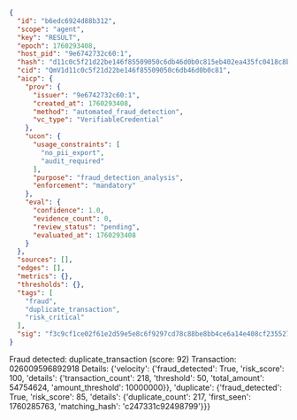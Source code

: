 ```json
{
  "id": "b6edc6924d88b312",
  "scope": "agent",
  "key": "RESULT",
  "epoch": 1760293408,
  "host_pid": "9e6742732c60:1",
  "hash": "d11c0c5f21d22be146f85509050c6db46d0b0c815eb402ea435fc0418c8bdec6",
  "cid": "QmV1d11c0c5f21d22be146f85509050c6db46d0b0c81",
  "aicp": {
    "prov": {
      "issuer": "9e6742732c60:1",
      "created_at": 1760293408,
      "method": "automated_fraud_detection",
      "vc_type": "VerifiableCredential"
    },
    "ucon": {
      "usage_constraints": [
        "no_pii_export",
        "audit_required"
      ],
      "purpose": "fraud_detection_analysis",
      "enforcement": "mandatory"
    },
    "eval": {
      "confidence": 1.0,
      "evidence_count": 0,
      "review_status": "pending",
      "evaluated_at": 1760293408
    }
  },
  "sources": [],
  "edges": [],
  "metrics": {},
  "thresholds": {},
  "tags": [
    "fraud",
    "duplicate_transaction",
    "risk_critical"
  ],
  "sig": "f3c9cf1ce02f61e2d59e5e8c6f9297cd78c88be8bb4ce6a14e408cf235527ea9"
}
```

Fraud detected: duplicate_transaction (score: 92)
Transaction: 026009596892918
Details: {'velocity': {'fraud_detected': True, 'risk_score': 100, 'details': {'transaction_count': 218, 'threshold': 50, 'total_amount': 54754624, 'amount_threshold': 10000000}}, 'duplicate': {'fraud_detected': True, 'risk_score': 85, 'details': {'duplicate_count': 217, 'first_seen': 1760285763, 'matching_hash': 'c247331c92498799'}}}